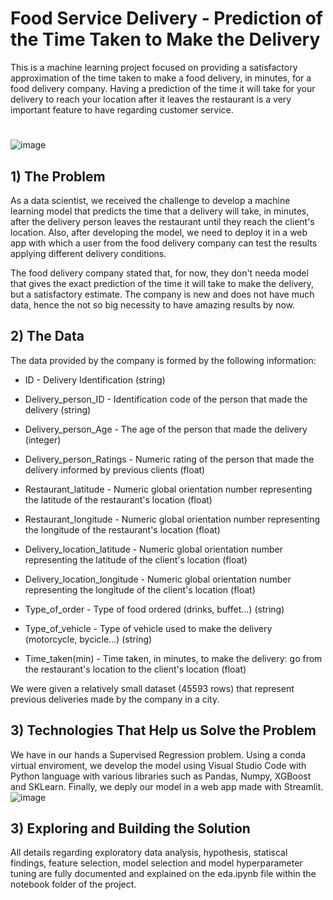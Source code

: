# Food Service Delivery - Prediction of the Time Taken to Make the Delivery
This is a machine learning project focused on providing a satisfactory approximation of the time taken to make a food delivery, in minutes, for a food delivery company. Having a prediction of the time it will take for your delivery to reach your location after it leaves the restaurant is a very important feature to have regarding customer service. 
#
![image](https://github.com/T1burski/delivery_time_prediction/assets/100734219/dcc8f072-1d48-4a59-b66f-7aeb6c6a7f71)
## 1) The Problem
As a data scientist, we received the challenge to develop a machine learning model that predicts the time that a delivery will take, in minutes, after the delivery person leaves the restaurant until they reach the client's location. Also, after developing the model, we need to deploy it in a web app with which a user from the food delivery company can test the results applying different delivery conditions.

The food delivery company stated that, for now, they don't needa model that gives the exact prediction of the time it will take to make the delivery, but a satisfactory estimate. The company is new and does not have much data, hence the not so big necessity to have amazing results by now.

## 2) The Data
The data provided by the company is formed by the following information:

- ID - Delivery Identification (string)

- Delivery_person_ID - Identification code of the person that made the delivery (string)

- Delivery_person_Age - The age of the person that made the delivery (integer)

- Delivery_person_Ratings - Numeric rating of the person that made the delivery informed by previous clients (float)

- Restaurant_latitude - Numeric global orientation number representing the latitude of the restaurant's location (float)

- Restaurant_longitude - Numeric global orientation number representing the longitude of the restaurant's location (float)

- Delivery_location_latitude - Numeric global orientation number representing the latitude of the client's location (float)

- Delivery_location_longitude - Numeric global orientation number representing the longitude of the client's location (float)

- Type_of_order - Type of food ordered (drinks, buffet...) (string)

- Type_of_vehicle - Type of vehicle used to make the delivery (motorcycle, bycicle...) (string)

- Time_taken(min) - Time taken, in minutes, to make the delivery: go from the restaurant's location to the client's location (float)

We were given a relatively small dataset (45593 rows) that represent previous deliveries made by the company in a city.

## 3) Technologies That Help us Solve the Problem
We have in our hands a Supervised Regression problem. Using a conda virtual enviroment, we develop the model using Visual Studio Code with Python language with various libraries such as Pandas, Numpy, XGBoost and SKLearn. Finally, we deply our model in a web app made with Streamlit.
![image](https://github.com/T1burski/delivery_time_prediction/assets/100734219/87aef6b4-5358-48dc-8d85-a79361e2ef39)

## 3) Exploring and Building the Solution
All details regarding exploratory data analysis, hypothesis, statiscal findings, feature selection, model selection and model hyperparameter tuning are fully documented and explained on the eda.ipynb file within the notebook folder of the project.
